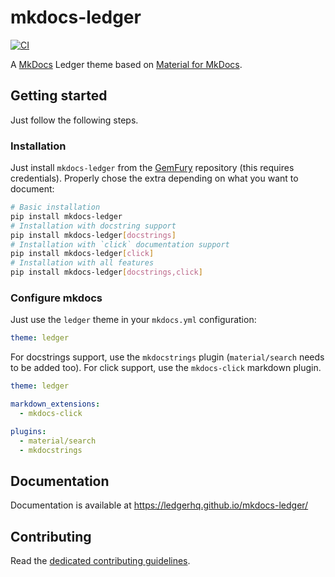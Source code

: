 # mkdocs-ledger

[![CI](https://github.com/LedgerHQ/mkdocs-ledger/actions/workflows/ci.yml/badge.svg)](https://github.com/LedgerHQ/mkdocs-ledger/actions/workflows/ci.yml)

A [MkDocs](https://www.mkdocs.org) Ledger theme based on [Material for MkDocs](https://www.mkdocs.org).

<!-- --8<-- [start:getting-started] -->

## Getting started

Just follow the following steps.

### Installation

Just install `mkdocs-ledger` from the [GemFury](https://manage.fury.io/dashboard/ledger/) repository (this requires credentials).
Properly chose the extra depending on what you want to document:

```bash
# Basic installation
pip install mkdocs-ledger
# Installation with docstring support
pip install mkdocs-ledger[docstrings]
# Installation with `click` documentation support
pip install mkdocs-ledger[click]
# Installation with all features
pip install mkdocs-ledger[docstrings,click]
```

### Configure mkdocs

Just use the `ledger` theme in your `mkdocs.yml` configuration:

```yaml
theme: ledger
```

For docstrings support, use the `mkdocstrings` plugin (`material/search` needs to be added too).
For click support, use the `mkdocs-click` markdown plugin.

```yaml
theme: ledger

markdown_extensions:
  - mkdocs-click

plugins:
  - material/search
  - mkdocstrings
```

<!-- --8<-- [end:getting-started] -->

## Documentation

Documentation is available at <https://ledgerhq.github.io/mkdocs-ledger/>

## Contributing

Read the [dedicated contributing guidelines](./CONTRIBUTING.md).
